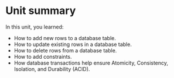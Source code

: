 # Unit summary

In this unit, you learned:

-   How to add new rows to a database table.
-   How to update existing rows in a database table.
-   How to delete rows from a database table.
-   How to add constraints.
-   How database transactions help ensure Atomicity, Consistency, Isolation, and Durability (ACID).